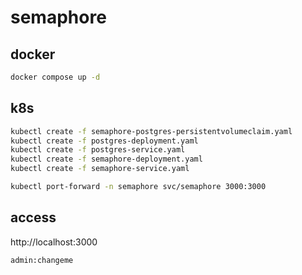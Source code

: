 # semaphore

## docker
```sh
docker compose up -d
```


## k8s
```sh
kubectl create -f semaphore-postgres-persistentvolumeclaim.yaml
kubectl create -f postgres-deployment.yaml
kubectl create -f postgres-service.yaml
kubectl create -f semaphore-deployment.yaml
kubectl create -f semaphore-service.yaml
```

```sh
kubectl port-forward -n semaphore svc/semaphore 3000:3000
```

## access

http://localhost:3000

``admin:changeme``
